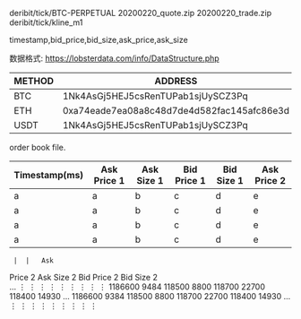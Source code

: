 deribit/tick/BTC-PERPETUAL
20200220_quote.zip
20200220_trade.zip
deribit/tick/kline_m1

timestamp,bid_price,bid_size,ask_price,ask_size

数据格式:
https://lobsterdata.com/info/DataStructure.php


| METHOD  | ADDRESS                                     |
|-------- |-------------------------------------------- |
| BTC     | 1Nk4AsGj5HEJ5csRenTUPab1sjUySCZ3Pq          |
| ETH     | 0xa74eade7ea08a8c48d7de4d582fac145afc86e3d  |
| USDT    | 1Nk4AsGj5HEJ5csRenTUPab1sjUySCZ3Pq          |

order book file.

| Timestamp(ms)  | Ask Price 1    | Ask Size 1     | Bid Price 1    | Bid Size 1     | Ask Price 2    |
| -------------- | -------------- | -------------- | -------------- | -------------- | -------------- |
| a              | a              | b              | c              | d              | e              |
| a              | a              | b              | c              | d              | e              |
| a              | a              | b              | c              | d              | e              |
| a              | a              | b              | c              | d              | e              |



	 |  | 	Ask
Price 2	Ask
Size 2	Bid
Price 2	Bid
Size 2	
...
⋮
⋮
⋮
⋮
⋮
⋮
⋮
⋮
⋮
1186600
9484
118500
8800
118700
22700
118400
14930
...
1186600
9384
118500
8800
118700
22700
118400
14930
...
⋮
⋮
⋮
⋮
⋮
⋮
⋮
⋮
⋮
